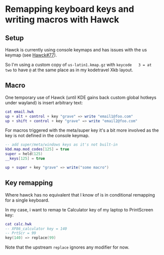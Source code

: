 # Remapping keyboard keys and writing macros with Hawck

## Setup

Hawck is currently using console keymaps and has issues with the us keymap (see [Hawck#77](https://github.com/snyball/Hawck/issues/77)).

So I'm using a custom copy of `us-latin1.kmap.gz` with `keycode   3 = at two` to have `@` at the same place as in my kodetravel Xkb layout.

## Macro

One temporary use of Hawck (until KDE gains back custom global hotkeys under wayland) is insert arbitrary text:

```lua
cat email.hwk
up + alt + control + key "grave" => write "email1@foo.com"
up + shift + control + key "grave" => write "email2@foo.com"
```

For macros triggered with the meta/super key it's a bit more involved as the key is not defined in the console keymap.

```lua
-- add super/meta/windows keys as it's not built-in
kbd.map.mod_codes[125] = true
super = held(125)
__keys[125] = true

up + super + key "grave" => write("some macro")
```

## Key remapping

Where hawck has no equivalent that I know of is in conditional remapping for a single keyboard.

In my case, i want to remap te Calculator key of my laptop to PrintScreen key:

```lua
cat calc.hwk
-- XF86_calculator key = 140
-- PrtScr = 99
key(140) => replace(99)
```

Note that the upstream `replace` ignores any modifier for now.

